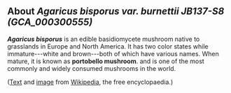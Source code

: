 About *Agaricus bisporus var. burnettii JB137-S8 (GCA\_000300555)* 
------------------------------------------------------------------



***Agaricus bisporus*** is an edible basidiomycete mushroom native to
grasslands in Europe and North America. It has two color states while
immature---white and brown---both of which have various names. When
mature, it is known as **portobello mushroom**. and is one of the most
commonly and widely consumed mushrooms in the world.

([Text](http://en.wikipedia.org/wiki/Agaricus_bisporus) and
[image](https://commons.wikimedia.org/wiki/File:ChampignonMushroom.jpg)
from [Wikipedia](http://en.wikipedia.org/), the free encyclopaedia.)
